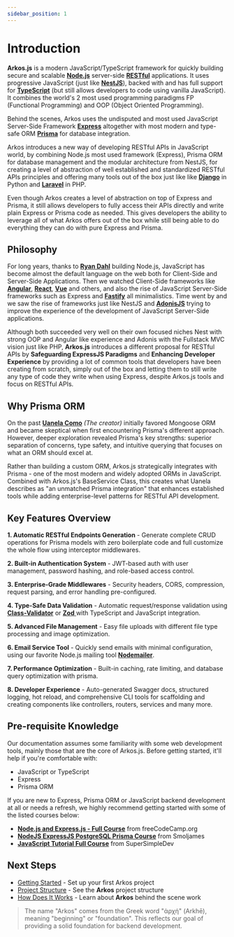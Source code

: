 ```yaml
---
sidebar_position: 1
---
```


# Introduction

**Arkos.js** is a modern JavaScript/TypeScript framework for quickly building secure and scalable [**Node.js**](https://nodejs.org) server-side [**RESTful**](https://restfulapi.net) applications. It uses progressive JavaScript (just like [**NestJS**](https://nestjs.com)), backed with and has full support for [**TypeScript**](https://typescriptlang.org) (but still allows developers to code using vanilla JavaScript). It combines the world's 2 most used programming paradigms FP (Functional Programming) and OOP (Object Oriented Programming).

Behind the scenes, Arkos uses the undisputed and most used JavaScript Server-Side Framework [**Express**](https://expressjs.com) altogether with most modern and type-safe ORM [**Prisma**](https://prisma.io) for database integration.

Arkos introduces a new way of developing RESTful APIs in JavaScript world, by combining Node.js most used framework (Express), Prisma ORM for database management and the modular architecture from NestJS, for creating a level of abstraction of well established and standardized RESTful APIs principles and offering many tools out of the box just like like [**Django**](https://djangoproject.com) in Python and [**Laravel**](https://laravel.com) in PHP.

Even though Arkos creates a level of abstraction on top of Express and Prisma, it still allows developers to fully access their APIs directly and write plain Express or Prisma code as needed. This gives developers the ability to leverage all of what Arkos offers out of the box while still being able to do everything they can do with pure Express and Prisma.

## Philosophy

For long years, thanks to [**Ryan Dahl**](https://github.com/ry) building Node.js, JavaScript has become almost the default language on the web both for Client-Side and Server-Side Applications. Then we watched Client-Side frameworks like [**Angular**](https://angular.dev), [**React**](https://react.dev), [**Vue**](https://vuejs.org) and others, and also the rise of JavaScript Server-Side frameworks such as Express and [**Fastify**](https://fastify.io) all minimalistics. Time went by and we saw the rise of frameworks just like NestJS and [**AdonisJS**](https://adonisjs.com) trying to improve the experience of the development of JavaScript Server-Side applications.

Although both succeeded very well on their own focused niches Nest with strong OOP and Angular like experience and Adonis with the Fullstack MVC vision just like PHP, **Arkos.js** introduces a different proposal for RESTful APIs by **Safeguarding ExpressJS Paradigms** and **Enhancing Developer Experience** by providing a lot of common tools that developers have been creating from scratch, simply out of the box and letting them to still write any type of code they write when using Express, despite Arkos.js tools and focus on RESTful APIs.

## Why Prisma ORM

On the past [**Uanela Como**](https://github.com/uanela) _(The creator)_ initially favored Mongoose ORM and became skeptical when first encountering Prisma's different approach. However, deeper exploration revealed Prisma's key strengths: superior separation of concerns, type safety, and intuitive querying that focuses on what an ORM should excel at.

Rather than building a custom ORM, Arkos.js strategically integrates with Prisma - one of the most modern and widely adopted ORMs in JavaScript. Combined with Arkos.js's BaseService Class, this creates what Uanela describes as "an unmatched Prisma integration" that enhances established tools while adding enterprise-level patterns for RESTful API development.

## Key Features Overview

**1. Automatic RESTful Endpoints Generation** - Generate complete CRUD operations for Prisma models with zero boilerplate code and full customize the whole flow using interceptor middlewares.

**2. Built-in Authentication System** - JWT-based auth with user management, password hashing, and role-based access control.

**3. Enterprise-Grade Middlewares** - Security headers, CORS, compression, request parsing, and error handling pre-configured.

**4. Type-Safe Data Validation** - Automatic request/response validation using [**Class-Validator**](https://www.npmjs.com/package/class-validator) or [ **Zod** ](https://zod.dev) with TypeScript and JavaScript integration.

**5. Advanced File Management** - Easy file uploads with different file type processing and image optimization.

**6. Email Service Tool** - Quickly send emails with minimal configuration, using our favorite Node.js mailing tool [**Nodemailer**](https://www.npmjs.com/package/nodemailer).

**7. Performance Optimization** - Built-in caching, rate limiting, and database query optimization with prisma.

**8. Developer Experience** - Auto-generated Swagger docs, structured logging, hot reload, and comprehensive CLI tools for scaffolding and creating components like controllers, routers, services and many more.

## Pre-requisite Knowledge

Our documentation assumes some familiarity with some web development tools, mainly those that are the core of Arkos.js. Before getting started, it'll help if you're comfortable with:

- JavaScript or TypeScript
- Express
- Prisma ORM

If you are new to Express, Prisma ORM or JavaScript backend development at all or needs a refresh, we highly recommend getting started with some of the listed courses below:

- [**Node.js and Express.js - Full Course**](https://youtu.be/Oe421EPjeBE?si=QRPJxuNRWrMo0BN9) from freeCodeCamp.org
- [**NodeJS ExpressJS PostgreSQL Prisma Course**](https://youtu.be/9BD9eK9VqXA?si=HqVVRj11iYBET_Ow) from Smoljames
- [**JavaScript Tutorial Full Course**](https://youtu.be/EerdGm-ehJQ?si=k5LmjF8nSDQ-jUtc) from SuperSimpleDev

## Next Steps

- [Getting Started](/docs/category/getting-started) - Set up your first Arkos project
- [Project Structure](/docs/getting-started/project-structure) - See the **Arkos** project structure
- [How Does It Works](/docs/how-does-arkos-works) - Learn about **Arkos** behind the scene work

> The name "Arkos" comes from the Greek word "ἀρχή" (Arkhē), meaning "beginning" or "foundation". This reflects our goal of providing a solid foundation for backend development.
